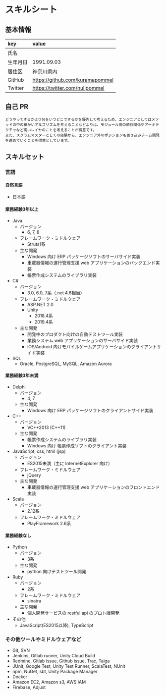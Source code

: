 # スキルシート

## 基本情報

| key      | value                           |
| :-------- | :------------------------------- |
| 氏名     |                                 |
| 生年月日 | 1991.09.03                      |
| 居住区   | 神奈川県内                      |
| GitHub   | https://github.com/kuramapommel |
| Twitter  | https://twitter.com/nullpommel  |

## 自己 PR

```
どうやってするかより何をいつどこでするかを優先して考えるため、エンジニアとしてはメソッドの中の細かいアルゴリズムを考えることなどよりは、モジュール間の依存関係やアーキテクチャなど高いレイヤのことを考えることが得意です。
また、スクラムマスターとしての経験から、エンジニア外のポジションも巻き込みチーム開発を進めていくことを得意としています。
```

## スキルセット

### 言語

#### 自然言語

* 日本語

#### 業務経験3年以上

* Java
  * バージョン
    * 6, 7, 8
  * フレームワーク・ミドルウェア
    * Struts1系
  * 主な開発
    * Windows 向け ERP パッケージソフトのサーバサイド実装
    * 車載器情報の運行管理支援 web アプリケーションのバックエンド実装
    * 帳票作成システムのライブラリ実装
* C#
  * バージョン
    * 3.0, 6.0, 7系（.net 4.6相当）
  * フレームワーク・ミドルウェア
    * ASP.NET 2.0
    * Unity
      * 2018.4系
      * 2019.4系
  * 主な開発
    * 開発中のプロダクト向けの自動テストツール実装
    * 業務システム web アプリケーションのサーバサイド実装
    * iOS/Android 向けモバイルゲームアプリケーションのクライアントサイド実装
* SQL
  * Oracle, PostgreSQL, MySQL, Amazon Aurora

#### 業務経験3年未満

* Delphi
  * バージョン
    * 4, 7
  * 主な開発
    * Windows 向け ERP パッケージソフトのクライアントサイド実装
* C++
  * バージョン
    * VC++2013 (C++11)
  * 主な開発
    * 帳票作成システムのライブラリ実装
    * Windows 向け 帳票作成ソフトのクライアント実装
* JavaScript, css, html (jsp)
  * バージョン
    * ES2015未満（主に InternetExplorer 向け）
  * フレームワーク・ミドルウェア
    * jQuery
  * 主な開発
    * 車載器情報の運行管理支援 web アプリケーションのフロントエンド実装
* Scala
  * バージョン
    * 2.12系
  * フレームワーク・ミドルウェア
    * PlayFramework 2.6系

#### 業務経験なし

* Python
  * バージョン
    * 3系
  * 主な開発
    * python 向けテストツール開発
* Ruby
  * バージョン
    * 2系
  * フレームワーク・ミドルウェア
    * sinatra
  * 主な開発
    * 個人開発サービスの restful api のプロト版開発
* その他
  * JavaScript(ES2015以降), TypeScript

### その他ツールやミドルウェアなど

* Git, SVN
* Jenkins, Gitlab runner, Unity Cloud Build
* Redmine, Gitlab issue, Github issue, Trac, Taiga
* JUnit, Google Test, Unity Test Runner, ScalaTest, NUnit
* npm, NuGet, sbt, Unity Package Manager
* Docker
* Amazon EC2, Amazon s3, AWS IAM
* Firebase, Adjust